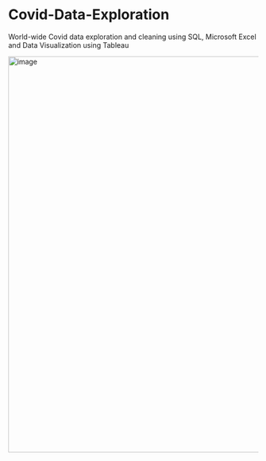 # Covid-Data-Exploration
World-wide Covid data exploration and cleaning using SQL, Microsoft Excel and Data Visualization using Tableau

<img width="796" alt="image" src="https://github.com/bhavikakarale/Covid-Data-Exploration/assets/61405061/92c15326-966b-4448-b48b-50edc78fd255">
